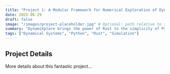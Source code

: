 ```yaml
---
title: "Project 1: A Modular Framework for Numerical Exploration of Dynamical Systems"
date: 2025-06-29
draft: false
image: "/images/project-placeholder.jpg" # Optional: path relative to static folder e.g. static/images/project-placeholder.jpg
summary: "DynamiXplore brings the power of Rust to the simplicity of Python for complex systems analysis."
tags: ["Dynamical Systems", "Python", "Rust", "Simulation"]
---
```


## Project Details

More details about this fantastic project...
